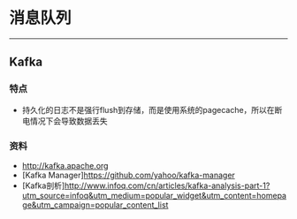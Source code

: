 # 消息队列 #

--------------------------------------------------------------------------------

## Kafka ##

### 特点 ###
+ 持久化的日志不是强行flush到存储，而是使用系统的pagecache，所以在断电情况下会导致数据丢失

### 资料 ###
+ <http://kafka.apache.org>
+ [Kafka Manager]<https://github.com/yahoo/kafka-manager> 
+ [Kafka剖析]<http://www.infoq.com/cn/articles/kafka-analysis-part-1?utm_source=infoq&utm_medium=popular_widget&utm_content=homepage&utm_campaign=popular_content_list>
